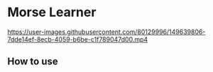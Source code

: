 # Morse Learner

https://user-images.githubusercontent.com/80129996/149639806-7dde14ef-8ecb-4059-b6be-c1f789047d00.mp4


## How to use
